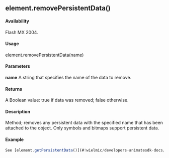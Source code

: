 ## element.removePersistentData()

#### Availability

Flash MX 2004.

#### Usage

element.removePersistentData(name)

#### Parameters

**name** A string that specifies the name of the data to remove.

#### Returns

A Boolean value: true if data was removed; false otherwise.

#### Description

Method; removes any persistent data with the specified name that has been attached to the object. Only symbols and bitmaps support persistent data.

#### Example

```javascript
See [element.getPersistentData()](#!wielmic/developers-animatesdk-docs/test/Element_object/element2.md).

```